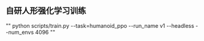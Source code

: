 ## 自研人形强化学习训练

""
python scripts/train.py --task=humanoid_ppo --run_name v1 --headless --num_envs 4096
""
